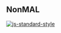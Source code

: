 ## NonMAL

[![js-standard-style](https://cdn.rawgit.com/standard/standard/master/badge.svg)](http://standardjs.co)
